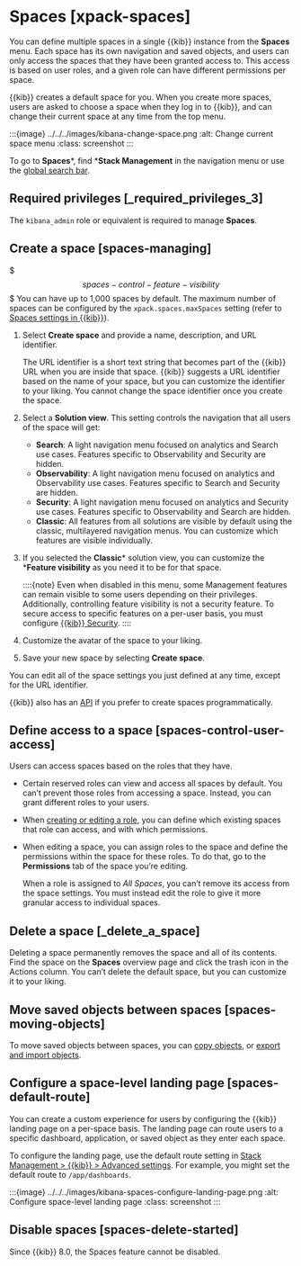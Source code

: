 # Spaces [xpack-spaces]

You can define multiple spaces in a single {{kib}} instance from the **Spaces** menu. Each space has its own navigation and saved objects, and users can only access the spaces that they have been granted access to. This access is based on user roles, and a given role can have different permissions per space.

{{kib}} creates a default space for you. When you create more spaces, users are asked to choose a space when they log in to {{kib}}, and can change their current space at any time from the top menu.

:::{image} ../../../images/kibana-change-space.png
:alt: Change current space menu
:class: screenshot
:::

To go to **Spaces***, find ***Stack Management** in the navigation menu or use the [global search bar](/explore-analyze/find-and-organize/find-apps-and-objects.md).


## Required privileges [_required_privileges_3]

The `kibana_admin` role or equivalent is required to manage **Spaces**.


## Create a space [spaces-managing]

$$$spaces-control-feature-visibility$$$
You can have up to 1,000 spaces by default. The maximum number of spaces can be configured by the `xpack.spaces.maxSpaces` setting (refer to [Spaces settings in {{kib}}](asciidocalypse://docs/kibana/docs/reference/configuration-reference/spaces-settings.md)).

1. Select **Create space** and provide a name, description, and URL identifier.

    The URL identifier is a short text string that becomes part of the {{kib}} URL when you are inside that space. {{kib}} suggests a URL identifier based on the name of your space, but you can customize the identifier to your liking. You cannot change the space identifier once you create the space.

2. Select a **Solution view**. This setting controls the navigation that all users of the space will get:

    * **Search**: A light navigation menu focused on analytics and Search use cases. Features specific to Observability and Security are hidden.
    * **Observability**: A light navigation menu focused on analytics and Observability use cases. Features specific to Search and Security are hidden.
    * **Security**: A light navigation menu focused on analytics and Security use cases. Features specific to Observability and Search are hidden.
    * **Classic**: All features from all solutions are visible by default using the classic, multilayered navigation menus. You can customize which features are visible individually.

3. If you selected the **Classic*** solution view, you can customize the ***Feature visibility** as you need it to be for that space.

    ::::{note}
    Even when disabled in this menu, some Management features can remain visible to some users depending on their privileges. Additionally, controlling feature visibility is not a security feature. To secure access to specific features on a per-user basis, you must configure [{{kib}} Security](../../../deploy-manage/users-roles/cluster-or-deployment-auth/built-in-roles.md).
    ::::

4. Customize the avatar of the space to your liking.
5. Save your new space by selecting **Create space**.

You can edit all of the space settings you just defined at any time, except for the URL identifier.

{{kib}} also has an [API](https://www.elastic.co/guide/en/kibana/current/spaces-api.html) if you prefer to create spaces programmatically.


## Define access to a space [spaces-control-user-access]

Users can access spaces based on the roles that they have.

* Certain reserved roles can view and access all spaces by default. You can’t prevent those roles from accessing a space. Instead, you can grant different roles to your users.
* When [creating or editing a role](../../../deploy-manage/users-roles/cluster-or-deployment-auth/defining-roles.md), you can define which existing spaces that role can access, and with which permissions.
* When editing a space, you can assign roles to the space and define the permissions within the space for these roles. To do that, go to the **Permissions** tab of the space you’re editing.

    When a role is assigned to *All Spaces*, you can’t remove its access from the space settings. You must instead edit the role to give it more granular access to individual spaces.



## Delete a space [_delete_a_space]

Deleting a space permanently removes the space and all of its contents. Find the space on the **Spaces** overview page and click the trash icon in the Actions column. You can’t delete the default space, but you can customize it to your liking.


## Move saved objects between spaces [spaces-moving-objects]

To move saved objects between spaces, you can [copy objects](/explore-analyze/find-and-organize/saved-objects.md#saved-objects-copy-to-other-spaces), or [export and import objects](/explore-analyze/find-and-organize/saved-objects.md#saved-objects-export).


## Configure a space-level landing page [spaces-default-route]

You can create a custom experience for users by configuring the {{kib}} landing page on a per-space basis. The landing page can route users to a specific dashboard, application, or saved object as they enter each space.

To configure the landing page, use the default route setting in [Stack Management > {{kib}} > Advanced settings](asciidocalypse://docs/kibana/docs/reference/advanced-settings.md#kibana-general-settings). For example, you might set the default route to `/app/dashboards`.

:::{image} ../../../images/kibana-spaces-configure-landing-page.png
:alt: Configure space-level landing page
:class: screenshot
:::


## Disable spaces [spaces-delete-started]

Since {{kib}} 8.0, the Spaces feature cannot be disabled.
